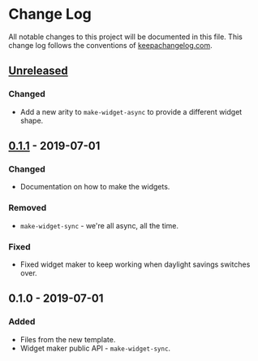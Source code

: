 # Change Log
All notable changes to this project will be documented in this file. This change log follows the conventions of [keepachangelog.com](http://keepachangelog.com/).

## [Unreleased]
### Changed
- Add a new arity to `make-widget-async` to provide a different widget shape.

## [0.1.1] - 2019-07-01
### Changed
- Documentation on how to make the widgets.

### Removed
- `make-widget-sync` - we're all async, all the time.

### Fixed
- Fixed widget maker to keep working when daylight savings switches over.

## 0.1.0 - 2019-07-01
### Added
- Files from the new template.
- Widget maker public API - `make-widget-sync`.

[Unreleased]: https://github.com/your-name/atomo/compare/0.1.1...HEAD
[0.1.1]: https://github.com/your-name/atomo/compare/0.1.0...0.1.1
